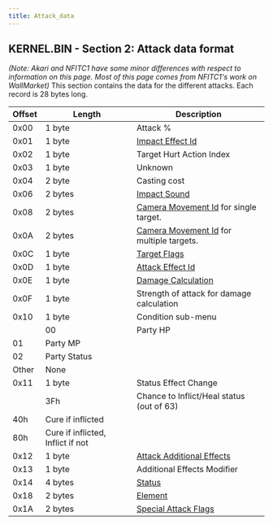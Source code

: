 ```yaml
---
title: Attack_data
---
```


## KERNEL.BIN - Section 2: Attack data format

*(Note: Akari and NFITC1 have some minor differences with respect to information on this page. Most of this page comes from NFITC1's work on WallMarket)* This section contains the data for the different attacks. Each record is 28 bytes long.

| Offset | Length                            | Description                                                                                         |
|--------|-----------------------------------|-----------------------------------------------------------------------------------------------------|
| 0x00   | 1 byte                            | Attack %                                                                                            |
| 0x01   | 1 byte                            | [Impact Effect Id](Battle/Impact_Effect_Id_List.md)                                     |
| 0x02   | 1 byte                            | Target Hurt Action Index                                                                            |
| 0x03   | 1 byte                            | Unknown                                                                                             |
| 0x04   | 2 byte                            | Casting cost                                                                                        |
| 0x06   | 2 bytes                           | [Impact Sound](Battle/Sound_Effect_Id_List.md)                                          |
| 0x08   | 2 bytes                           | [Camera Movement Id](FF7/Battle/Camera_Movement_Id_List?redlink=1 "wikilink") for single target.    |
| 0x0A   | 2 bytes                           | [Camera Movement Id](FF7/Battle/Camera_Movement_Id_List?redlink=1 "wikilink") for multiple targets. |
| 0x0C   | 1 byte                            | [Target Flags](Battle/Targeting_Data.md)                                                |
| 0x0D   | 1 byte                            | [Attack Effect Id](Battle/Attack_Effect_Id_List.md)                                     |
| 0x0E   | 1 byte                            | [Damage Calculation](Battle/Damage_Calculation.md)                                      |
| 0x0F   | 1 byte                            | Strength of attack for damage calculation                                                           |
| 0x10   | 1 byte                            | Condition sub-menu                                                                                  |
|        | 00                                | Party HP                                                                                            |
| 01     | Party MP                          |                                                                                                     |
| 02     | Party Status                      |                                                                                                     |
| Other  | None                              |                                                                                                     |
| 0x11   | 1 byte                            | Status Effect Change                                                                                |
|        | 3Fh                               | Chance to Inflict/Heal status (out of 63)                                                           |
| 40h    | Cure if inflicted                 |                                                                                                     |
| 80h    | Cure if inflicted, Inflict if not |                                                                                                     |
| 0x12   | 1 byte                            | [Attack Additional Effects](Battle/Attack_Special_Effects.md)                           |
| 0x13   | 1 byte                            | Additional Effects Modifier                                                                         |
| 0x14   | 4 bytes                           | [Status](Battle/Status_Effects.md)                                                      |
| 0x18   | 2 bytes                           | [Element](Battle/Elemental_Data.md)                                                     |
| 0x1A   | 2 bytes                           | [Special Attack Flags](Battle/Special_Attack_Flags.md)                                  |
